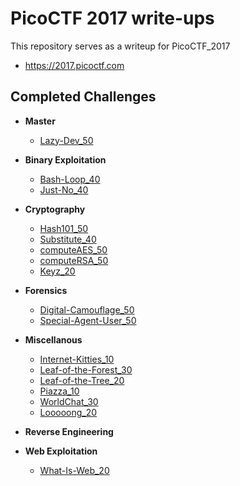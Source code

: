 # PicoCTF 2017 write-ups
This repository serves as a writeup for PicoCTF_2017  
* <https://2017.picoctf.com>

## Completed Challenges
* **Master**
    - [Lazy-Dev_50](master/Lazy_Dev)

* **Binary Exploitation**
    - [Bash-Loop_40](binary/Bash_Loop)
    - [Just-No_40](binary/Just_No)

* **Cryptography**
    - [Hash101_50](cryptography/Hash101)
    - [Substitute_40](cryptography/Substitute)
    - [computeAES_50](cryptography/computeAES)
    - [computeRSA_50](cryptography/computeRSA)
    - [Keyz_20](cryptography/keyz)

* **Forensics**
    - [Digital-Camouflage_50](forensics/Digital_Camouflage)
    - [Special-Agent-User_50](forensics/Special_Agent_User)

* **Miscellanous**
    - [Internet-Kitties_10](miscellanous/Internet_Kitties)
    - [Leaf-of-the-Forest_30](miscellanous/Leaf_of_the_Forest)
    - [Leaf-of-the-Tree_20](miscellanous/Leaf_of_the_Tree)
    - [Piazza_10](miscellanous/Piazza)
    - [WorldChat_30](miscellanous/WorldChat)
    - [Looooong_20](miscellanous/looooong)

* **Reverse Engineering**

* **Web Exploitation**
    - [What-Is-Web_20](web/What_Is_Web)

